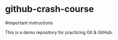 # github-crash-course
#important instructions 

This is a demo repository for practicing Git & GitHub.
